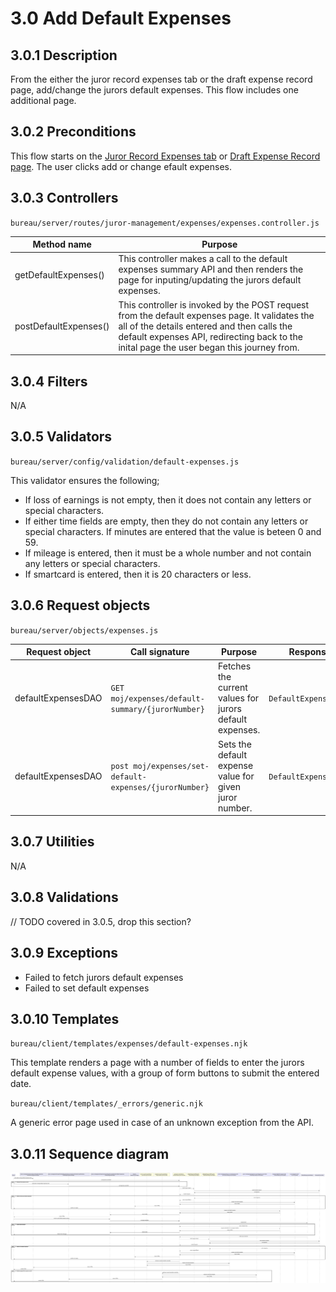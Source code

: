 # 3.0 Add Default Expenses
## 3.0.1 Description
From the either the juror record expenses tab or the draft expense record page, add/change the jurors default expenses. This flow includes one additional page. 

## 3.0.2 Preconditions
<!-- UPDATE THE LINKS IN THIS SECTION ONCE OTHER MD FILES COMPLETED. -->
This flow starts on the [Juror Record Expenses tab](../../juror-record/expenses) or [Draft Expense Record page](../../unpaid-attendance/expense-record/expense-record-draft). The user clicks add or change efault expenses.

## 3.0.3 Controllers
`bureau/server/routes/juror-management/expenses/expenses.controller.js`

| Method name | Purpose |
|-|-|
| getDefaultExpenses() | This controller makes a call to the default expenses summary API and then renders the page for inputing/updating the jurors default expenses. |
| postDefaultExpenses() | This controller is invoked by the POST request from the default expenses page. It validates the all of the details entered and then calls the default expenses API, redirecting back to the inital page the user began this journey from. |

## 3.0.4 Filters
N/A

## 3.0.5 Validators
`bureau/server/config/validation/default-expenses.js`

This validator ensures the following;
* If loss of earnings is not empty, then it does not contain any letters or special characters.
* If either time fields are empty, then they do not contain any letters or special characters. If minutes are entered that the value is beteen 0 and 59.
* If mileage is entered, then it must be a whole number and not contain any letters or special characters.
* If smartcard is entered, then it is 20 characters or less.

## 3.0.6 Request objects
`bureau/server/objects/expenses.js`

| Request object | Call signature | Purpose | Response object |
|-|-|-|-|
| defaultExpensesDAO | `GET moj/expenses/default-summary/{jurorNumber}` | Fetches the current values for jurors default expenses. | `DefaultExpenseResponseDTO` |
| defaultExpensesDAO | `post moj/expenses/set-default-expenses/{jurorNumber}` | Sets the default expense value for given juror number. | `DefaultExpenseResponseDTO` |

## 3.0.7 Utilities
N/A

## 3.0.8 Validations
// TODO covered in 3.0.5, drop this section?

## 3.0.9 Exceptions
* Failed to fetch jurors default expenses
* Failed to set default expenses

## 3.0.10 Templates

`bureau/client/templates/expenses/default-expenses.njk` 

This template renders a page with a number of fields to enter the jurors default expense values, with a group of form buttons to submit the entered date.

`bureau/client/templates/_errors/generic.njk` 

A generic error page used in case of an unknown exception from the API.

## 3.0.11 Sequence diagram
![](/umls/add-default-expenses.svg)